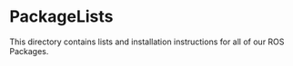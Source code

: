 # PackageLists
This directory contains lists and installation instructions for all of our ROS Packages.

